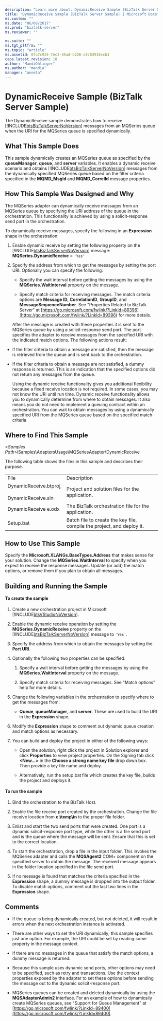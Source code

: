 ```yaml
---
description: "Learn more about: DynamicReceive Sample (BizTalk Server Sample)"
title: "DynamicReceive Sample (BizTalk Server Sample) | Microsoft Docs"
ms.custom: ""
ms.date: "06/08/2017"
ms.prod: "biztalk-server"
ms.reviewer: ""

ms.suite: ""
ms.tgt_pltfrm: ""
ms.topic: "article"
ms.assetid: 0fa7c934-7ec3-45ad-b226-c8c53934ecb1
caps.latest.revision: 18
author: "MandiOhlinger"
ms.author: "mandia"
manager: "anneta"
---
```

# DynamicReceive Sample (BizTalk Server Sample)
The DynamicReceive sample demonstrates how to receive [!INCLUDE[btsBizTalkServerNoVersion](../includes/btsbiztalkservernoversion-md.md)] messages from an MQSeries queue when the URI for the MQSeries queue is specified dynamically.

## What This Sample Does
 This sample dynamically creates an MQSeries queue as specified by the **queueManager**, **queue**, and **server** variables. It enables a dynamic receive scenario and obtains [!INCLUDE[btsBizTalkServerNoVersion](../includes/btsbiztalkservernoversion-md.md)] messages from the dynamically specified MQSeries queue based on the filter criteria specified in the **MQMD_MsgId** and **MQMD_CorrelId** message properties.

## How This Sample Was Designed and Why
 The MQSeries adapter can dynamically receive messages from an MQSeries queue by specifying the URI address of the queue in the orchestration. This functionality is achieved by using a solicit-response send port in the orchestration.

 To dynamically receive messages, specify the following in an **Expression** shape in the orchestration:

1. Enable dynamic receive by setting the following property on the [!INCLUDE[btsBizTalkServerNoVersion](../includes/btsbiztalkservernoversion-md.md)] message: **MQSeries.DynamicReceive** = `'Yes'`

2. Specify the address from which to get the messages by setting the port URI. Optionally you can specify the following:

   -   Specify the wait interval before getting the messages by using the **MQSeries.WaitInterval** property on the message.

   -   Specify match criteria for receiving messages. The match criteria options are **Message ID**, **CorrelationID**, **GroupID**, and **MessageSequenceNumber**. See "Properties Related to BizTalk Server" at [https://go.microsoft.com/fwlink/?LinkId=89396](https://go.microsoft.com/fwlink/?LinkId=89396) for more details.

   After the message is created with these properties it is sent to the MQSeries queue by using a solicit-response send port. The port specifies the adapter to receive messages from the specified URI with the indicated match options. The following actions result:

- If the filter criteria to obtain a message are satisfied, then the message is retrieved from the queue and is sent back to the orchestration.

- If the filter criteria to obtain a message are not satisfied, a dummy response is returned. This is an indication that the specified options did not return any messages from the queue.

  Using the dynamic receive functionality gives you additional flexibility because a fixed receive location is not required. In some cases, you may not know the URI until run time. Dynamic receive functionality allows you to dynamically determine from where to obtain messages. It also means you do not need to implement a queuing contract within an orchestration.  You can wait to obtain messages by using a dynamically specified URI from the MQSeries queue based on the specified match criteria.

## Where to Find This Sample
 \<*Samples Path*\>\Samples\AdaptersUsage\MQSeriesAdapter\DynamicReceive

 The following table shows the files in this sample and describes their purpose.

|||
|-|-|
|File|Description|
|DynamicReceive.btproj,<br /><br /> DynamicReceive.sln|Project and solution files for the application.|
|DynamicReceive e.odx|The BizTalk orchestration file for the application.|
|Setup.bat|Batch file to create the key file, compile the project, and deploy it.|

## How to Use This Sample
 Specify the **Microsoft.XLANGs.BaseTypes.Address** that makes sense for your solution. Change the **MQSeries.WaitInterval** to specify when you expect to receive the response messages. Update (or add) the match options, or remove them if you plan to obtain all messages.

## Building and Running the Sample

#### To create the sample

1. Create a new orchestration project in Microsoft [!INCLUDE[btsVStudioNoVersion](../includes/btsvstudionoversion-md.md)].

2. Enable the dynamic receive operation by setting the **MQSeries.DynamicReceive** property on the [!INCLUDE[btsBizTalkServerNoVersion](../includes/btsbiztalkservernoversion-md.md)] message to `'Yes'`.

3. Specify the address from which to obtain the messages by setting the **Port URI**.

4. Optionally the following two properties can be specified:

   1.  Specify a wait interval before getting the messages by using the **MQSeries.WaitInterval** property on the message.

   2.  Specify match criteria for receiving messages. See "Match options" help for more details.

5. Change the following variables in the orchestration to specify where to get the messages from:

   -   **Queue**, **queueManager**, and **server**. These are used to build the URI in the **Expression** shape.

6. Modify the **Expression** shape to comment out dynamic queue creation and match options as necessary.

7. You can build and deploy the project in either of the following ways:

   -   Open the solution, right click the project in Solution explorer and click **Properties** to view project properties. On the Signing tab click **\<New...\>** in the **Choose a strong name key file** drop down box. Then provide a key file name and deploy.

   -   Alternatively, run the setup.bat file which creates the key file, builds the project and deploys it.

#### To run the sample

1.  Bind the orchestration to the BizTalk Host.

2.  Enable the file receive port created by the orchestration. Change the file receive location from **c:\temp\in** to the proper file folder.

3.  Enlist and start the two send ports that were created. One port is a dynamic solicit-response port type, while the other is a file send port and is the queue where the message will be sent. Ensure that this is set to the correct location.

4.  To start the orchestration, drop a file in the input folder. This invokes the MQSeries adapter and calls the **MQSAgent2** COM+ component on the specified server to obtain the message. The received message appears in the folder location specified in the file send port.

5.  If no message is found that matches the criteria specified in the **Expression** shape, a dummy message is dropped into the output folder. To disable match options, comment out the last two lines in the **Expression** shape.

## Comments

-   If the queue is being dynamically created, but not deleted, it will result in errors when the next orchestration instance is activated.

-   There are other ways to set the URI dynamically; this sample specifies just one option. For example, the URI could be set by reading some property in the message context.

-   If there are no messages in the queue that satisfy the match options, a dummy message is returned.

-   Because this sample uses dynamic send ports, other options may need to be specified, such as retry and transactions. Use the context properties exposed by the adapter to set these options before sending the message out to the dynamic solicit-response port.

-   MQSeries queues can be created and deleted dynamically by using the **MQSAdapterAdmin2** interface. For an example of how to dynamically create MQSeries queues, see "Support for Queue Management" at [https://go.microsoft.com/fwlink/?LinkId=89400](https://go.microsoft.com/fwlink/?LinkId=89400).
